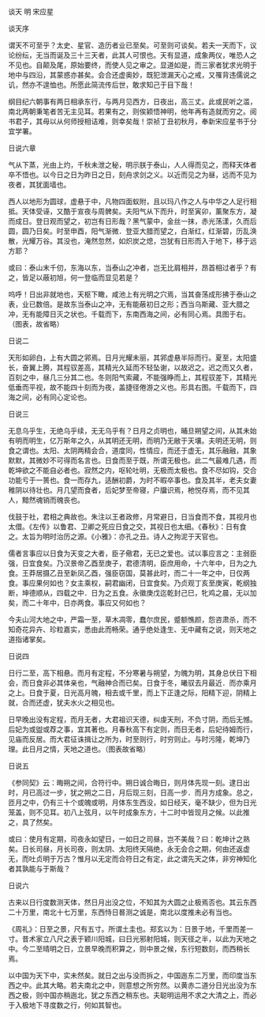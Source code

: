 谈天 明 宋应星  

谈天序  

谓天不可至乎？太史、星官、造历者业已至矣。可至则可谈矣。若夫一天而下，议论纷纭，无当而诞及三十三天者，此其人可恨也。天有显道，成象两仪，唯恐人之不见也。自颠及尾，原始要终，而使人见之审之。显道如是，而三家者犹求光明于地中与四沿，其蒙惑亦甚矣。会合还虚奥妙，既犯泄漏天心之戒，又罹背违儒说之讥，然亦不遑恤也。所愿此简流传后世，敢求知己于目下哉！  

纲目纪六朝事有两日相承东行，与两月见西方，日夜出，高三丈。此或民听之滥，南北两朝秉笔者苦无主见耳。若果有之，则俟颖悟神明，他年再有造就而穷之。阅书君子，其毋以从何师授相诘难，则幸矣哉！崇祯丁丑初秋月，奉新宋应星书于分宜学署。  

日说六章  

气从下蒸，光由上灼，千秋未泄之秘，明示朕于泰山，人人得而见之，而释天体者卒不悟也。以今日之日为昨日之日，刻舟求剑之义。以近而见之为昼，远而不见为夜者，其犹面墙也。  

西人以地形为圆球，虚悬于中，凡物四面蚁附，且以玛八作之人与中华之人足行相抵。天体受诬，又酷于宣夜与周髀矣。夫阳气从下而升，时至寅卯，薰聚东方，凝而成日。登日观而望之，初岂有日形哉？黑气蒙中，金丝一抹，赤光荡漾，久而后圆，圆乃日矣。时至申酉，阳气渐微．登亚大腊而望之，白渐红，红渐碧，历乱涣散，光耀万谷。其没也，淹然忽然，如炽炭之熄，岂犹有日形而入于地下，移于远方耶？  

或曰：泰山末千仞，东海以东，当泰山之冲者，岂无比肩相并，昂首相过者乎？有之，皆足以蔽初旭，何一登临而显见若是？  

呜呼！日出非就地也，天枢下瞰，咸池上有光明之穴焉，当其奋荡成形拂于泰山之表，业已数倍。是故东当泰山之冲，无有能蔽初日之形；西当乌斯藏、亚大腊之冲，无有能障日灭之状也。千载而下，东南西海之间，必有同心焉。具图于右。（图表，故省略）  

日说二  

天形如卵白，上有大圆之郛焉。日月光耀未丽，其郛虚悬半际而行。夏至，太阳盛长，奋翼上腾，其程驭差高，其精光久延而不轻坠谢，以故迟之。迟之而又久者，百刻之中，昼几三分其二也。冬则阳气索藏，不能强睁而上，其程驭差下，其精光低垂而平视，故不能四十刻而为夜，盖捷径倦游之义也。形具右图。千载而下，四海之间，必有同心定论也。  

日说三  

无息乌乎生，无绝乌乎续，无无乌乎有？日月之贞明也，晡旦朔望之间，从其未始有明而明生，亿万斯年之久，从其明还无明，而明乃无敝于天壤。夫明还无明，则食之谓也。太阳、太阴两精会合，道度同，性情应，而还于虚无，其乐融融，其象默默，其微妙不可得而名言也。日食而至于既，所谓无极也。此二气最难几遇，而乾坤欲之不能自必者也。寂然之内，呕轮吐明，无极而太极也。食不尽如钩，交合功能亏于一篑也。食一而存九，适酬初爵，为时不暇卒事也。食及其半，老夫女妻稚阴以待壮也。月几望而食者，后妃梦至帝寝，户牖识焉，杝悦存焉，而不见其人，黯然魂销而魄丧也。  

伐鼓于社，君相之典故也。朱注以王者政修，月常避日，日当食而不食，其视月也太儇。《左传》以鲁君、卫卿之死应日食之交，其视日也太细。《春秋》：日有食之。太旨为明时治历之源。《小雅》：亦孔之丑。诗人之拘泥于天官也。  

儒者言事应以日食为天变之大者，臣子儆君，无已之爱也。试以事应言之：主弱臣强，日宜食矣。乃汉景帝乙酉至庚子，君德清明，臣庶用命，十六年中，日为之九食。王莽居摄乙丑至新凤乙酉，强臣窃国，莫甚此时，而二十一年之中，日仅两食。事应果何如也？女主乘权，嗣君幽闭，日宜食矣。乃贞观丁亥至庚寅，乾纲独断，坤德顺从，四载之中．日为之五食。永徽庚戊迄乾封己巳，牝鸡之晨，无以加矣，而二十年中，日亦两食。事应又何如也？  

今夫山河大地之中，严霜一至，草木凋零，蠢尔庶民，蹙额憔颜，怨咨肃杀，而不知奇花异卉、珍粒嘉实，悉由此而畅荣。通乎绝处逢生、无中藏有之说，则天地之道指诸掌矣。  

日说四  

日行二至，高下相悬。而月有定程，不分寒暑与朔望，为魄为明，其身总伏日下相会，而日食非必其体亲也，气融神合而已矣。日食于冬，曦驭去月最近．而亦乘月之上。日食于夏，日光高月魄，相去或千里，而上下正逢之际，阳精下迎，阴精上就，合而还虚，犹夫水火之相见也。  

日早晚出没有定程，而月无者，大君祖识天德，纠虔天刑，不负寸阴，而后无憾。后妃为或盥或荐之事，宜其著也。月春秋高下有定则，而日无者，后妃待姆而行，见庙而反居。而大君征诛揖让之所为，时至则行，时穷则止。与时污隆，乾坤乃理。此日月之情，天地之道也。（图表故省略）  

日说五  

《参同契》云：晦朔之间，合符行中。朔日诚合晦日，则月体先现一刻。逮日出时，月已高过一步，犹之朔之二日，月后现三刻，日高一步．而月方成象。总之，匝月之中，仍有三十个或魄或明，月体东生西没，如日经天，毫不缺少，但为日光笼盖，则不见耳。初八上弦月，以午时成象东方，十二时中皆现月之候。以此推之，具了然矣。  

或曰：使月有定期，司夜永如望日，一如日之司昼，岂不美哉？曰：乾坤计之熟矣。日长司昼，月长司夜，则太阴、太阳终天隔绝，永无会合之期，何由还返虚无，而吐贞明于万古？惟月以无定而合符日之有定，此之谓先天之体，非穷神知化者其孰能与于斯哉？  

日说六  

古来以日行度数测天体，然日月出没之位，不知其为大圆之止极焉否也。其云东西二十万里，南北十七万里，东西恃日晷测之诚是，南北以度推未必有当也。  

《周礼》：日至之景，尺有五寸。所谓土圭也。郑玄以为：日景于地，千里而差一寸。昔术家立八尺之表于颖川阳城，曰日光邪射阳城，则天径之半，以此为天地之中。今二至晴明之日，立景早晚而积算之，则中景之候，东行短数刻，而西稍长焉。  

以中国为天下中，实未然矣。就日之出与没而拆之，中国迤东二万里，而印度当东西之中。此其大略。若夫南北之中，则意想之所穷然。以黄赤二道分日光出没为东西之极，则中国亦稍迤北，犹之东西之稍东也。夫聪明运用不求之大清之上，而必于入极地下寻度数之行，何如其智也。  
